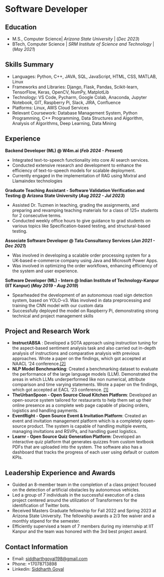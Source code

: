 # Software Developer

## Education
- M.S., Computer Science| _Arizona State University_ | (_Dec 2023_)  
- BTech, Computer Science | _SRM Institute of Science and Technology_ | (_May 2021_)

## Skills Summary
- Languages: Python, C++, JAVA, SQL, JavaScript, HTML, CSS, MATLAB, Linux
- Frameworks and Libraries: Django, Flask, Pandas, Scikit-learn, TensorFlow, Keras, OpenCV, NumPy, MatplotLib
- Technology: VS Code, Pycharm, Google Colab, Anaconda, Jupyter Notebook, GIT, Raspberry Pi, Slack, JIRA, Confluence
- Platforms: Linux, AWS Cloud Services
- Relevant Coursework: Database Management System, Python Programming, C++ Programming, Data Structures and Algorithm, Analysis of Algorithms, Deep Learning, Data Mining

## Experience

**Backend Developer (ML) @ W4m.ai (_Feb 2024 - Present_)**
- Integrated text-to-speech functionality into core AI search services.
- Conducted extensive research and development to enhance the efficiency of text-to-speech models for scalable deployment.
- Currently engaged in the implementation of RAG using Mixtral and Llamaindex technologies

**Graduate Teaching Assistant - Software Validation Verification and Testing @ Arizona State University (_Aug 2022 - Jul 2023_)**
- Assisted Dr. Tuzmen in teaching, grading the assignments, and preparing and revamping teaching materials for a class of 125+ students for 2 consecutive terms.
- Conducted weekly office hours to give guidance to grad students on various topics like Specification-based testing, and structural-based testing.

**Associate Software Developer @ Tata Consultancy Services (_Jun 2021 - Dec 2021_)**
- Was involved in developing a scalable order processing system for a UK-based e-commerce company using Java and Microsoft Power Apps.
- Was involved in optimizing the order workflows, enhancing efficiency of the system and user experience.
  
**Software Developer (ML) - Intern @ Indian Institute of Technology-Kanpur (IIT Kanpur) (_May 2019 - Aug 2019_)**
- Spearheaded the development of an autonomous road sign detection system, based on YOLO-v3. Was involved in data preprocessing and training the CNN model with our custom data
- Successfully deployed the model on Raspberry Pi, demonstrating strong technical and project management skills

## Project and Research Work
- **InstructABSA** : Developed a SOTA approach using instruction tuning for the aspect-based sentiment analysis task and also carried out in-depth analysis of instructions and comparative analysis with previous approaches. Wrote a paper on the findings, which got accepted at NAACL ‘24 conference.[[2]](https://aclanthology.org/2023.eacl-main.30/)
- **NLP Model Benchmarking**: Created a benchmarking dataset to evaluate the performance of the large language models (LLM). Demonstrated the areas in which LLMs underperformed like non numerical, attribute comparison and time varying statements. Wrote a paper on the findings, which got accepted at EACL ‘23 conference. [[1]](https://arxiv.org/abs/2210.07471)
- **TheUrbanSpoon - Open Source Cloud Kitchen Platform**: Developed an open-source system tailored for restaurants to help them set up their online presence as a complete web page capable of placing orders, logistics and handling payments.
- **EventRight - Open Source Event & Invitation Platform**: Created an event and invitation management platform which is a completely open-source product. The system is capable of handling multiple events, managing invitations and RSVPs, and
handling guest logistics.
- **Learnr - Open Source Quiz Generation Platform**: Developed an interactive quiz platform that generates quizzes from custom textbook PDFs that are uploaded into the system. The software also has a dashboard that tracks the progress of each user using default or custom KPIs.


## Leadership Experience and Awards

- Guided an 8-member team in the completion of a class project focused on the detection of artificial obstacles by autonomous
vehicles.
- Led a group of 7 individuals in the successful execution of a class project centered around the utilization of Transformers for
the identification of Twitter bots.
- Received Masters Graduate fellowship for Fall 2022 and Spring 2023 at Arizona State University. The fellowship awards a 2/3
fee waiver and a monthly stipend for the semester.
- Efficiently supervised a team of 7 members during my internship at IIT Kanpur and the team was honored with the 3rd best
project award.

## Contact Information
- Email: siddharthgoyal198@gmail.com
- Phone: +17078713898
- Linkedin: [Siddharth Goyal](https://www.linkedin.com/in/siddharth-goyal-8b1a4814b/)

























